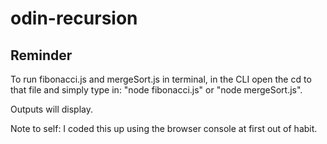 # odin-recursion

## Reminder
To run fibonacci.js and mergeSort.js in terminal, in the CLI open the cd to that file and simply type in:
"node fibonacci.js" or "node mergeSort.js". 

Outputs will display.

Note to self: I coded this up using the browser console at first out of habit.